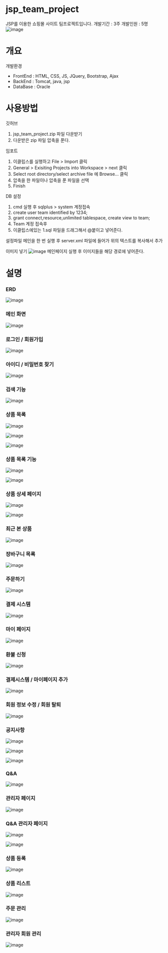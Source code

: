 # jsp_team_project
JSP를 이용한 쇼핑몰 사이트 팀프로젝트입니다.
개발기간 : 3주
개발인원 : 5명
![image](https://user-images.githubusercontent.com/95404191/175819385-1931c3d2-1c2a-4338-a627-14651ba36174.png)

# 개요
개발환경
* FrontEnd : HTML, CSS, JS, JQuery, Bootstrap, Ajax
* BackEnd : Tomcat, java, jsp
* DataBase : Oracle

# 사용방법
깃허브
1. jsp_team_project.zip 파일 다운받기
2. 다운받은 zip 파일 압축을 푼다.

임포트
1. 이클립스를 실행하고 File > Import 클릭
2. General > Exisiting Projects into Workspace > next 클릭
3. Select root directory/select archive file 에 Browse... 클릭
4. 압축을 한 파일이나 압축을 푼 파일을 선택
5. Finish

DB 설정
1. cmd 실행 후 sqlplus > system 계정접속
2. create user team identified by 1234;
3. grant connect,resource,unlimited tablespace, create view to team;
4. Team 계정 접속후
5. 이클립스에있는 1.sql 파일을 드래그해서 @붙이고 넣어준다.

설정파일
<Context docBase="team" path="/team" reloadable="true" source="org.eclipse.jst.jee.server:team">
	    <Resource auth="Container" driverClassName="oracle.jdbc.OracleDriver" maxActive="100" maxIdle="30" maxWait="10000" name="jdbc/oracle" password="1234" type="javax.sql.DataSource" url="jdbc:oracle:thin:@localhost:1521:xe" username="team"/>
    	</Context>
메인을 한 번 실행 후 server.xml 파일에 들어가 위의 텍스트를 복사해서 추가

이미지 넣기
![image](https://user-images.githubusercontent.com/95404191/175819515-8250817d-ded8-4f3a-940e-3a43deec2540.png)
메인페이지 실행 후 이미지들을 해당 경로에 넣어준다.

# 설명

### ERD
![image](https://user-images.githubusercontent.com/95404191/175819550-9a4d4e62-b26d-4dc7-9ced-ac3275ad8f7e.png)

### 메인 화면
![image](https://user-images.githubusercontent.com/95404191/175819574-6058154c-85fd-44b4-b2dd-0259beda5596.png)

### 로그인 / 회원가입
![image](https://user-images.githubusercontent.com/95404191/175819596-6dcdf17b-c5ce-4ee4-b639-6f2af1731f6e.png)

### 아이디 / 비밀번호 찾기
![image](https://user-images.githubusercontent.com/95404191/175819613-9cae16f9-fa7a-4953-9742-f087475fd57d.png)

### 검색 기능
![image](https://user-images.githubusercontent.com/95404191/175819639-b54f9f5d-03e2-4ac6-a25f-4ab74931fed1.png)

### 상품 목록
![image](https://user-images.githubusercontent.com/95404191/175819657-59269bbf-5f6d-447e-b2f6-3ff79abdf57d.png)

![image](https://user-images.githubusercontent.com/95404191/175819670-ce3e1e58-951b-4369-b2cb-11eeaf791469.png)

![image](https://user-images.githubusercontent.com/95404191/175819687-3d5c5d3e-0ed3-4dbd-8822-6bf7bfc9a396.png)

### 상품 목록 기능
![image](https://user-images.githubusercontent.com/95404191/175819702-81c47df9-3c66-417d-bec0-8bbc8b24f4cb.png)

![image](https://user-images.githubusercontent.com/95404191/175819715-bfd8bcf6-5b8f-41ba-9d41-e664b21bb81d.png)

### 상품 상세 페이지
![image](https://user-images.githubusercontent.com/95404191/175819730-d69cec79-079b-4885-8db7-f6ed3776f61a.png)

![image](https://user-images.githubusercontent.com/95404191/175819745-f4903bb7-ece0-43a2-8e75-5f326be9f540.png)

### 최근 본 상품
![image](https://user-images.githubusercontent.com/95404191/175819754-d497159a-fddd-43ac-9ef0-e7d39238974c.png)

### 장바구니 목록
![image](https://user-images.githubusercontent.com/95404191/175819768-6d4a47d5-b839-4715-8b35-9a48e1a8643f.png)

### 주문하기
![image](https://user-images.githubusercontent.com/95404191/175819774-2bfeac0d-a78c-46b2-a17a-dc7a83878947.png)

### 결제 시스템
![image](https://user-images.githubusercontent.com/95404191/175819788-ebae688d-638d-4f44-a930-7ebb6adf4d07.png)

### 마이 페이지
![image](https://user-images.githubusercontent.com/95404191/175819798-83dc77eb-419e-437a-9b14-14872280d8f4.png)

### 환불 신청
![image](https://user-images.githubusercontent.com/95404191/175819807-acae07c2-bfbd-45e5-9982-7de86b1f8434.png)

### 결제시스템 / 마이페이지 추가
![image](https://user-images.githubusercontent.com/95404191/175819823-d175dfe3-7730-407f-96cd-80f4d2ce4ae3.png)

### 회원 정보 수정 / 회원 탈퇴
![image](https://user-images.githubusercontent.com/95404191/175819858-dc0ae168-fce2-43d6-96d3-ed0fb9bc9cf0.png)

### 공지사항
![image](https://user-images.githubusercontent.com/95404191/175819871-dcce55d2-053f-4d11-8851-fe1afc995362.png)

![image](https://user-images.githubusercontent.com/95404191/175819880-29e6542c-e980-4836-b096-edc7ae2cd547.png)

![image](https://user-images.githubusercontent.com/95404191/175819900-e9b61db6-4bfa-4fb7-8be3-d9f066a6588b.png)

### Q&A
![image](https://user-images.githubusercontent.com/95404191/175819908-e9eafe06-4320-44a5-b0e0-7c2e0a995263.png)

### 관리자 페이지
![image](https://user-images.githubusercontent.com/95404191/175819945-80349279-837f-449b-b9e2-de09b27f4929.png)

### Q&A 관리자 페이지
![image](https://user-images.githubusercontent.com/95404191/175819953-fc7e59a5-52d2-4ab8-971e-bb77c0664c54.png)

![image](https://user-images.githubusercontent.com/95404191/175819961-75ce8026-a2b9-49db-abe5-6de64f086da6.png)

### 상품 등록
![image](https://user-images.githubusercontent.com/95404191/175819975-d41948aa-679f-4509-ae2b-ea83599cbc3c.png)

### 상품 리스트
![image](https://user-images.githubusercontent.com/95404191/175819986-a72aff96-6af2-4ad1-8d56-b0ccd0b6852d.png)

### 주문 관리
![image](https://user-images.githubusercontent.com/95404191/175819998-3fa68549-6f63-429b-a55f-a6583afdce5e.png)

### 관리자 회원 관리
![image](https://user-images.githubusercontent.com/95404191/175820017-25d0f0db-a10f-4854-b948-80849f2709f7.png)


